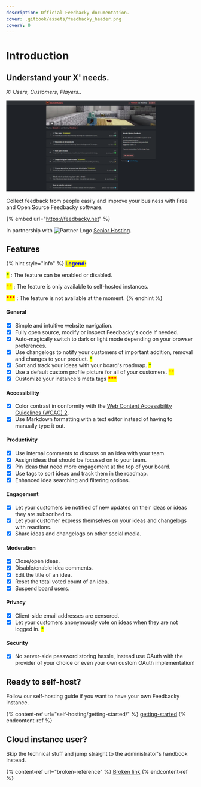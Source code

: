 ```yaml
---
description: Official Feedbacky documentation.
cover: .gitbook/assets/feedbacky_header.png
coverY: 0
---
```


# Introduction

## Understand your X' needs.

_X: Users, Customers, Players.._

![Looks of a board](<.gitbook/assets/image (3).png>)

Collect feedback from people easily and improve your business with Free and Open Source Feedbacky software.

{% embed url="https://feedbacky.net" %}

In partnership with ![Partner Logo](https://cdn.feedbacky.net/static/img/partner-logo.png) [Senior Hosting](project-overview/senior-hosting.md).

## Features

{% hint style="info" %}
<mark style="color:blue;">**Legend:**</mark>

<mark style="color:green;">**\***</mark> : The feature can be enabled or disabled.

<mark style="color:orange;">**\*\***</mark> : The feature is only available to self-hosted instances.&#x20;

<mark style="color:red;">**\*\*\***</mark> : The feature is not available at the moment.
{% endhint %}

#### **General**

* [x] Simple and intuitive website navigation.
* [x] Fully open source, modify or inspect Feedbacky's code if needed.
* [x] Auto-magically switch to dark or light mode depending on your browser preferences.
* [x] Use changelogs to notify your customers of important addition, removal and changes to your product. <mark style="color:green;">**\***</mark>
* [x] Sort and track your ideas with your board's roadmap. <mark style="color:green;">**\***</mark>
* [x] Use a default custom profile picture for all of your customers. <mark style="color:orange;">**\*\***</mark>
* [x] Customize your instance's meta tags <mark style="color:red;">**\*\*\***</mark>

#### **Accessibility**

* [x] Color contrast in conformity with the [Web Content Accessibility Guidelines (WCAG) 2](https://www.w3.org/TR/WCAG21/#contrast-enhanced).
* [x] Use Markdown formatting with a text editor instead of having to manually type it out.

#### **Productivity**

* [x] Use internal comments to discuss on an idea with your team.
* [x] Assign ideas that should be focused on to your team.&#x20;
* [x] Pin ideas that need more engagement at the top of your board.&#x20;
* [x] Use tags to sort ideas and track them in the roadmap.
* [x] Enhanced idea searching and filtering options.

#### **Engagement**&#x20;

* [x] Let your customers be notified of new updates on their ideas or ideas they are subscribed to.
* [x] Let your customer express themselves on your ideas and changelogs with reactions.
* [x] Share ideas and changelogs on other social media.

#### **Moderation**

* [x] Close/open ideas.
* [x] Disable/enable idea comments.
* [x] Edit the title of an idea.
* [x] Reset the total voted count of an idea.
* [x] Suspend board users.

#### Privacy

* [x] Client-side email addresses are censored.
* [x] Let your customers anonymously vote on ideas when they are not logged in. <mark style="color:green;">**\***</mark>

#### **Security**

* [x] No server-side password storing hassle, instead use OAuth with the provider of your choice or even your own custom OAuth implementation!

## Ready to self-host?

Follow our self-hosting guide if you want to have your own Feedbacky instance.

{% content-ref url="self-hosting/getting-started/" %}
[getting-started](self-hosting/getting-started/)
{% endcontent-ref %}

## Cloud instance user?

Skip the technical stuff and jump straight to the administrator's handbook instead.

{% content-ref url="broken-reference" %}
[Broken link](broken-reference)
{% endcontent-ref %}
